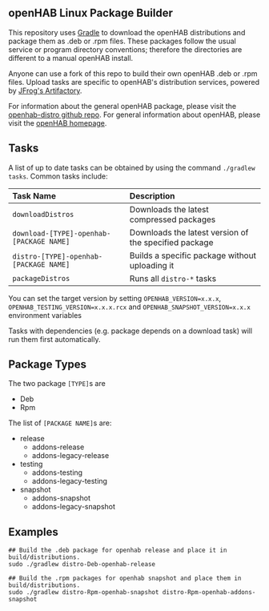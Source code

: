 ## openHAB Linux Package Builder

This repository uses [Gradle](https://gradle.org/) to download the openHAB distributions and package them as .deb or .rpm files.
These packages follow the usual service or program directory conventions; therefore the directories are different to a manual openHAB install.

Anyone can use a fork of this repo to build their own openHAB .deb or .rpm files.
Upload tasks are specific to openHAB's distribution services, powered by [JFrog's Artifactory](https://openhab.jfrog.io/).

For information about the general openHAB package, please visit the [openhab-distro github repo](https://github.com/openhab/openhab-distro).
For general information about openHAB, please visit the [openHAB homepage](https://www.openhab.org/).

## Tasks

A list of up to date tasks can be obtained by using the command `./gradlew tasks`. Common tasks include:

| Task Name                                 | Description                                                 |
|:------------------------------------------|:------------------------------------------------------------|
| `downloadDistros`                         | Downloads the latest compressed packages                    |
| `download-[TYPE]-openhab-[PACKAGE NAME]` | Downloads the latest version of the specified package       |
| `distro-[TYPE]-openhab-[PACKAGE NAME]`   | Builds a specific package without uploading it              |
| `packageDistros`                          | Runs all `distro-*` tasks                                   |

You can set the target version by setting `OPENHAB_VERSION=x.x.x`, `OPENHAB_TESTING_VERSION=x.x.x.rcx` and `OPENHAB_SNAPSHOT_VERSION=x.x.x` environment variables

Tasks with dependencies (e.g. package depends on a download task) will run them first automatically.

## Package Types

The two package `[TYPE]`s are 

 - Deb
 - Rpm

The list of `[PACKAGE NAME]`s are:

 - release
   - addons-release
   - addons-legacy-release
 - testing
   - addons-testing
   - addons-legacy-testing
 - snapshot
   - addons-snapshot
   - addons-legacy-snapshot
 
## Examples

```shell
## Build the .deb package for openhab release and place it in build/distributions.
sudo ./gradlew distro-Deb-openhab-release

## Build the .rpm packages for openhab snapshot and place them in build/distributions.
sudo ./gradlew distro-Rpm-openhab-snapshot distro-Rpm-openhab-addons-snapshot
```
